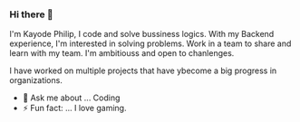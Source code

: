### Hi there 👋


I'm Kayode Philip, I code and solve bussiness logics. With my Backend experience, I'm interested in solving problems.
Work in a team to share and learn with my team. I'm ambitiouss and open to chanlenges.

I have worked on multiple projects that have ybecome a big progress in organizations.


- 💬 Ask me about ... Coding
- ⚡ Fun fact: ... I love gaming.

